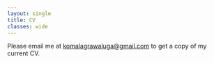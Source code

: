 ```yaml
---
layout: single
title: CV
classes: wide
---
```

Please email me at komalagrawaluga@gmail.com to get a copy of my current CV.
<!-- Here is the current version of my  <a href="https://komala033.github.io/Komal_Resume.pdf" target="_blank">CV.</a> -->



